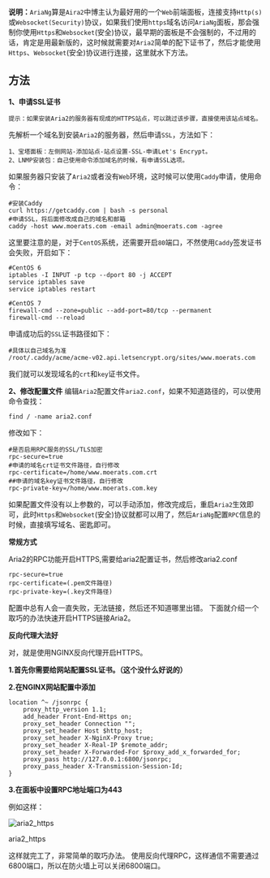 **说明：**`AriaNg`算是`Aira2`中博主认为最好用的一个`Web`前端面板，连接支持`Http(s)`或`Websocket(Security)`协议，如果我们使用`https`域名访问`AriaNg`面板，那会强制你使用`Https`和`Websocket`(安全)协议，最早期的面板是不会强制的，不过用的话，肯定是用最新版的，这时候就需要对`Aria2`简单的配下证书了，然后才能使用`Https`、`Websocket`(安全)协议进行连接，这里就水下方法。

## 方法

**1、申请SSL证书**

```
提示：如果安装Aria2的服务器有现成的HTTPS站点，可以跳过该步骤，直接使用该站点域名。
```

先解析一个域名到安装`Aria2`的服务器，然后申请`SSL`，方法如下：

```
1、宝塔面板：左侧网站-添加站点-站点设置-SSL-申请Let's Encrypt。
2、LNMP安装包：自己使用命令添加域名的时候，有申请SSL选项。
```

如果服务器只安装了`Aria2`或者没有`Web`环境，这时候可以使用`Caddy`申请，使用命令：

```
#安装Caddy
curl https://getcaddy.com | bash -s personal
#申请SSL，将后面修改成自己的域名和邮箱
caddy -host www.moerats.com -email admin@moerats.com -agree
```

这里要注意的是，对于`CentOS`系统，还需要开启`80`端口，不然使用`Caddy`签发证书会失败，开启如下：

```
#CentOS 6
iptables -I INPUT -p tcp --dport 80 -j ACCEPT
service iptables save
service iptables restart

#CentOS 7
firewall-cmd --zone=public --add-port=80/tcp --permanent
firewall-cmd --reload
```

申请成功后的`SSL`证书路径如下：

```
#具体以自己域名为准
/root/.caddy/acme/acme-v02.api.letsencrypt.org/sites/www.moerats.com
```

我们就可以发现域名的`crt`和`key`证书文件。

**2、修改配置文件**
编辑`Aria2`配置文件`aria2.conf`，如果不知道路径的，可以使用命令查找：

```
find / -name aria2.conf
```

修改如下：

```
#是否启用RPC服务的SSL/TLS加密
rpc-secure=true
#申请的域名crt证书文件路径，自行修改
rpc-certificate=/home/www.moerats.com.crt
##申请的域名key证书文件路径，自行修改
rpc-private-key=/home/www.moerats.com.key
```

如果配置文件没有以上参数的，可以手动添加，修改完成后，重启`Aria2`生效即可，此时`Https`和`Websocket`(安全)协议就都可以用了，然后`AriaNg`配置`RPC`信息的时候，直接填写域名、密匙即可。

**常规方式**

Aria2的RPC功能开启HTTPS,需要给aria2配置证书，然后修改aria2.conf

```
rpc-secure=true
rpc-certificate=(.pem文件路径)
rpc-private-key=(.key文件路径)
```


配置中总有人会一直失败，无法链接，然后还不知道哪里出错。
下面就介绍一个取巧的办法快速开启HTTPS链接Aria2。

**反向代理大法好**

对，就是使用NGINX反向代理开启HTTPS。

**1.首先你需要给网站配置SSL证书。（这个没什么好说的）**

**2.在NGINX网站配置中添加**

```nginx
location ^~ /jsonrpc {
    proxy_http_version 1.1;
    add_header Front-End-Https on;
    proxy_set_header Connection "";
    proxy_set_header Host $http_host;
    proxy_set_header X-NginX-Proxy true;
    proxy_set_header X-Real-IP $remote_addr;
    proxy_set_header X-Forwarded-For $proxy_add_x_forwarded_for;
    proxy_pass http://127.0.0.1:6800/jsonrpc;
    proxy_pass_header X-Transmission-Session-Id;
}
```



**3.在面板中设置RPC地址端口为443**

例如这样：

![aria2_https](https://img.naiel.cn/uploads/big/2e143616ad2b3bd6bfffe39a4d09a0c9.png)

aria2_https

这样就完工了，非常简单的取巧办法。
使用反向代理RPC，这样通信不需要通过6800端口，所以在防火墙上可以关闭6800端口。